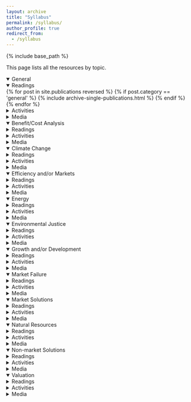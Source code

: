 ```yaml
---
layout: archive
title: "Syllabus"
permalink: /syllabus/
author_profile: true
redirect_from:
  - /syllabus
---
```


<!-- Google tag (gtag.js) -->
<script async src="https://www.googletagmanager.com/gtag/js?id=G-8CEVZ95BRH"></script>
<script>
  window.dataLayer = window.dataLayer || [];
  function gtag(){dataLayer.push(arguments);}
  gtag('js', new Date());

  gtag('config', 'G-8CEVZ95BRH');
</script>

{% include base_path %}

This page lists all the resources by topic. 

<details open>
  <summary class= "id2" > General </summary>
  <div class="content">
    <details class="sub_detail" open>
      <summary> Readings </summary>
      <div class="content">
          {% for post in site.publications reversed %}
              {% if post.category == 'general' %}
                {% include archive-single-publications.html %}
              {% endif %}
          {% endfor %}
      </div>
    </details>
    <details class="sub_detail" close>
      <summary> Activities </summary>
      <div class="content">
          {% for post in site.activities reversed %}
              {% if post.category == 'general' %}
                {% include archive-single-activities.html %}
              {% endif %}
          {% endfor %}
      </div>
    </details>
    <details class="sub_detail" close>
      <summary> Media </summary>
      <div class="content">
        {% for post in site.media reversed %}
          {% if post.category == 'general' %}
            {% include archive-single-podcasts.html %}
          {% endif %}
        {% endfor %}
      </div>
    </details>

  </div>
</details>

<details open>
  <summary> Benefit/Cost Analysis </summary>
  <div class="content">
    <details class="sub_detail" close>
      <summary> Readings </summary>
      <div class="content">
          {% for post in site.publications reversed %}
              {% if post.category == 'benefit-cost' %}
                {% include archive-single-publications.html %}
              {% endif %}
          {% endfor %}
      </div>
    </details>
    <details class="sub_detail" close>
      <summary> Activities </summary>
      <div class="content">
          {% for post in site.activities reversed %}
              {% if post.category == 'benefit-cost' %}
                {% include archive-single-activities.html %}
              {% endif %}
          {% endfor %}
      </div>
    </details>
    <details class="sub_detail" close>
      <summary> Media </summary>
      <div class="content">
        {% for post in site.media reversed %}
          {% if post.category == 'benefit-cost' %}
            {% include archive-single-podcasts.html %}
          {% endif %}
        {% endfor %}
      </div>
    </details>

  </div>
</details>

<details open>
  <summary class = "id2"> Climate Change </summary>
  <div class="content">
    <details class="sub_detail" close>
      <summary> Readings </summary>
      <div class="content">
          {% for post in site.publications reversed %}
              {% if post.category == 'climate change' %}
                {% include archive-single-publications.html %}
              {% endif %}
          {% endfor %}
      </div>
    </details>
    <details class="sub_detail" close>
      <summary> Activities </summary>
      <div class="content">
          {% for post in site.activities reversed %}
              {% if post.category == 'climate change' %}
                {% include archive-single-activities.html %}
              {% endif %}
          {% endfor %}
      </div>
    </details>
    <details class="sub_detail" close>
      <summary> Media </summary>
      <div class="content">
        {% for post in site.media reversed %}
          {% if post.category == 'climate change' %}
            {% include archive-single-podcasts.html %}
          {% endif %}
        {% endfor %}
      </div>
    </details>

  </div>
</details>

<details open>
  <summary> Efficiency and/or Markets </summary>
  <div class="content">
    <details class="sub_detail" close>
      <summary> Readings </summary>
      <div class="content">
          {% for post in site.publications reversed %}
              {% if post.category == 'efficiency' %}
                {% include archive-single-publications.html %}
              {% endif %}
          {% endfor %}
      </div>
    </details>
    <details class="sub_detail" close>
      <summary> Activities </summary>
      <div class="content">
          {% for post in site.activities reversed %}
              {% if post.category == 'efficiency' %}
                {% include archive-single-activities.html %}
              {% endif %}
          {% endfor %}
      </div>
    </details>
    <details class="sub_detail" close>
      <summary> Media </summary>
      <div class="content">
        {% for post in site.media reversed %}
          {% if post.category == 'efficiency' %}
            {% include archive-single-podcasts.html %}
          {% endif %}
        {% endfor %}
      </div>
    </details>

  </div>
</details>


<details open>
  <summary class = "id2"> Energy </summary>
  <div class="content">
    <details class="sub_detail" close>
      <summary> Readings </summary>
      <div class="content">
          {% for post in site.publications reversed %}
              {% if post.category == 'energy' %}
                {% include archive-single-publications.html %}
              {% endif %}
          {% endfor %}
      </div>
    </details>
    <details class="sub_detail" close>
      <summary> Activities </summary>
      <div class="content">
          {% for post in site.activities reversed %}
              {% if post.category == 'energy' %}
                {% include archive-single-activities.html %}
              {% endif %}
          {% endfor %}
      </div>
    </details>
    <details class="sub_detail" close>
      <summary> Media </summary>
      <div class="content">
        {% for post in site.media reversed %}
          {% if post.category == 'energy' %}
            {% include archive-single-podcasts.html %}
          {% endif %}
        {% endfor %}
      </div>
    </details>

  </div>
</details>

<details open>
  <summary> Environmental Justice </summary>
  <div class="content">
    <details class="sub_detail" close>
      <summary> Readings </summary>
      <div class="content">
          {% for post in site.publications reversed %}
              {% if post.category == 'environmental justice' %}
                {% include archive-single-publications.html %}
              {% endif %}
          {% endfor %}
      </div>
    </details>
    <details class="sub_detail" close>
      <summary> Activities </summary>
      <div class="content">
          {% for post in site.activities reversed %}
              {% if post.category == 'environmental justice' %}
                {% include archive-single-activities.html %}
              {% endif %}
          {% endfor %}
      </div>
    </details>
    <details class="sub_detail" close>
      <summary> Media </summary>
      <div class="content">
        {% for post in site.media reversed %}
          {% if post.category == 'environmental justice' %}
            {% include archive-single-podcasts.html %}
          {% endif %}
        {% endfor %}
      </div>
    </details>

  </div>
</details>

<details open>
  <summary class = "id2"> Growth and/or Development </summary>
  <div class="content">
    <details class="sub_detail" close>
      <summary> Readings </summary>
      <div class="content">
          {% for post in site.publications reversed %}
              {% if post.category == 'growth and development' %}
                {% include archive-single-publications.html %}
              {% endif %}
          {% endfor %}
      </div>
    </details>
    <details class="sub_detail" close>
      <summary> Activities </summary>
      <div class="content">
          {% for post in site.activities reversed %}
              {% if post.category == 'growth and development' %}
                {% include archive-single-activities.html %}
              {% endif %}
          {% endfor %}
      </div>
    </details>
    <details class="sub_detail" close>
      <summary> Media </summary>
      <div class="content">
        {% for post in site.media reversed %}
          {% if post.category == 'growth and development' %}
            {% include archive-single-podcasts.html %}
          {% endif %}
        {% endfor %}
      </div>
    </details>

  </div>
</details>

<details open>
  <summary> Market Failure </summary>
  <div class="content">
    <details class="sub_detail" close>
      <summary> Readings </summary>
      <div class="content">
          {% for post in site.publications reversed %}
              {% if post.category == 'market failure' %}
                {% include archive-single-publications.html %}
              {% endif %}
          {% endfor %}
      </div>
    </details>
    <details class="sub_detail" close>
      <summary> Activities </summary>
      <div class="content">
          {% for post in site.activities reversed %}
              {% if post.category == 'market failure' %}
                {% include archive-single-activities.html %}
              {% endif %}
          {% endfor %}
      </div>
    </details>
    <details class="sub_detail" close>
      <summary> Media </summary>
      <div class="content">
        {% for post in site.media reversed %}
          {% if post.category == 'market failure' %}
            {% include archive-single-podcasts.html %}
          {% endif %}
        {% endfor %}
      </div>
    </details>

  </div>
</details>

<details open>
  <summary class = "id2"> Market Solutions </summary>
  <div class="content">
    <details class="sub_detail" close>
      <summary> Readings </summary>
      <div class="content">
          {% for post in site.publications reversed %}
              {% if post.category == 'market solutions' %}
                {% include archive-single-publications.html %}
              {% endif %}
          {% endfor %}
      </div>
    </details>
    <details class="sub_detail" close>
      <summary> Activities </summary>
      <div class="content">
          {% for post in site.activities reversed %}
              {% if post.category == 'market solutions' %}
                {% include archive-single-activities.html %}
              {% endif %}
          {% endfor %}
      </div>
    </details>
    <details class="sub_detail" close>
      <summary> Media </summary>
      <div class="content">
        {% for post in site.media reversed %}
          {% if post.category == 'market solutions' %}
            {% include archive-single-podcasts.html %}
          {% endif %}
        {% endfor %}
      </div>
    </details>

  </div>
</details>

<details open>
  <summary> Natural Resources </summary>
  <div class="content">
    <details class="sub_detail" close>
      <summary> Readings </summary>
      <div class="content">
          {% for post in site.publications reversed %}
              {% if post.category == 'natural resources' %}
                {% include archive-single-publications.html %}
              {% endif %}
          {% endfor %}
      </div>
    </details>
    <details class="sub_detail" close>
      <summary> Activities </summary>
      <div class="content">
          {% for post in site.activities reversed %}
              {% if post.category == 'natural resources' %}
                {% include archive-single-activities.html %}
              {% endif %}
          {% endfor %}
      </div>
    </details>
    <details class="sub_detail" close>
      <summary> Media </summary>
      <div class="content">
        {% for post in site.media reversed %}
          {% if post.category == 'natural resources' %}
            {% include archive-single-podcasts.html %}
          {% endif %}
        {% endfor %}
      </div>
    </details>

  </div>
</details>

<details open>
  <summary class = "id2"> Non-market Solutions </summary>
  <div class="content">
    <details class="sub_detail" close>
      <summary> Readings </summary>
      <div class="content">
          {% for post in site.publications reversed %}
              {% if post.category == 'non-market solutions' %}
                {% include archive-single-publications.html %}
              {% endif %}
          {% endfor %}
      </div>
    </details>
    <details class="sub_detail" close>
      <summary> Activities </summary>
      <div class="content">
          {% for post in site.activities reversed %}
              {% if post.category == 'non-market solutions' %}
                {% include archive-single-activities.html %}
              {% endif %}
          {% endfor %}
      </div>
    </details>
    <details class="sub_detail" close>
      <summary> Media </summary>
      <div class="content">
        {% for post in site.media reversed %}
          {% if post.category == 'non-market solutions' %}
            {% include archive-single-podcasts.html %}
          {% endif %}
        {% endfor %}
      </div>
    </details>

  </div>
</details>

<details open>
  <summary> Valuation </summary>
  <div class="content">
    <details class="sub_detail" close>
      <summary> Readings </summary>
      <div class="content">
          {% for post in site.publications reversed %}
              {% if post.category == 'valuation' %}
                {% include archive-single-publications.html %}
              {% endif %}
          {% endfor %}
      </div>
    </details>
    <details class="sub_detail" close>
      <summary> Activities </summary>
      <div class="content">
          {% for post in site.activities reversed %}
              {% if post.category == 'valuation' %}
                {% include archive-single-activities.html %}
              {% endif %}
          {% endfor %}
      </div>
    </details>
    <details class="sub_detail" close>
      <summary> Media </summary>
      <div class="content">
        {% for post in site.media reversed %}
          {% if post.category == 'valuation' %}
            {% include archive-single-podcasts.html %}
          {% endif %}
        {% endfor %}
      </div>
    </details>

  </div>
</details>